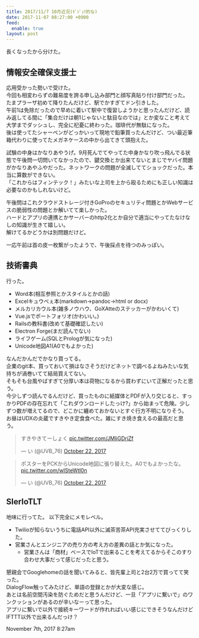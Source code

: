 ```yaml
---
title: 2017/11/7 10月近況(ｷﾞｼﾞｭﾂ的な)
date: 2017-11-07 08:27:00 +0900
feed:
  enable: true
layout: post
---
```

<p>長くなったから分けた。</p>    <h2>情報安全確保支援士</h2>    <p>      応用受かった勢いで受けた。<br>      今回も相変わらずの難易度を誇る申し込み部門と顔写真貼り付け部門だった。<br>      たまプラーザ初めて降りたんだけど、駅でかすぎてドン引きした。<br>      午前1は免除だったので早めに着いて駅中で復習しようかと思ったんだけど、読み返してる間に「集合だけは朝1じゃないと駄目なのでは」とか変なこと考えて大学までダッシュし、完全に杞憂に終わった。珈琲代が無駄になった。<br>      後は使ってたシャーペンがどっかいって現地で鉛筆買ったんだけど、つい最近筆箱代わりに使ってたメガネケースの中から出てきて頭抱えた。    </p>    <p>      試験の中身はかなりあやうげ。9月死んでてやってた中身かなり吹っ飛んでる状態で午後問一切問いてなかったので、鍵交換とか出来てないとまじでヤバイ問題がかなりあやふやだった。ネットワークの問題が全滅しててショックだった。本当に算数ができない。<br>      「これからはフィンテック！」みたいな上司を上から殴るためにも正しい知識は必要なのかもしれないけど。    </p>    <p>      午後問はこれクラウドストレージ付きGoProのセキュリティ問題とかWebサービスの脆弱性の問題とか解いてて楽しかった。<br>      ハードとアプリの連携とかサーバーのhttp2化とか自分で適当にやってたなけなしの知識が生きて嬉しい。<br>      解けてるかどうかは別問題だけど。    </p>    <p>一応午前は首の皮一枚繋がったようで、午後採点を待つのみっぽい。</p>    <h2>技術書典</h2>    <p>行った。</p>    <ul>      <li>Word本(相互参照とかスタイルとかの話)</li>      <li>Excelキュウべぇ本(markdown→pandoc→html or docx)</li>      <li>メルカリカウル本(雑多ノウハウ、GoXAtteのステッカーがかわいくて)</li>      <li>Vue.jsでポートフォリオ(かわいい。)</li>      <li>Railsの教科書(改めて基礎確認したい)</li>      <li>Electron Forge(まだ読んでない)</li>      <li>ライフゲーム(SQLとPrologが気になった)</li>      <li>Unicode地図A1(A0でもよかった)</li>    </ul>    <p>      なんだかんだでかなり買ってる。<br>      企業のgit本、買っておいて損はなさそうだけどネットで調べるよねみたいな気持ちが渦巻いてて結局買えてない。<br>      そもそも台風やばすぎて分厚い本は荷物になるから買わずにいて正解だったと思う。<br>      今少しずつ読んでるんだけど、買ったものに紙媒体とPDFが入り交じると、すっかりPDFの存在忘れて「これダウンロードしたっけ?」から始まって危険。少しずつ数が増えてるので、どこかに纏めておかないとすぐ行方不明になりそう。<br>      お昼はUDXの炎蔵ですきやき定食食べた。雑にすき焼き食えるの最高だと思う。    </p>    <blockquote class="twitter-tweet" data-lang="en">      <p lang="ja" dir="ltr">        すきやきてーしょく        <a href="https://t.co/JMliGDriZf" target="_blank">pic.twitter.com/JMliGDriZf</a>      </p>      — い (@UVB_76)      <a href="https://twitter.com/UVB_76/status/921977617309298689?ref_src=twsrc%5Etfw" target="_blank">October 22, 2017</a>    </blockquote>    <script async src="https://platform.twitter.com/widgets.js" charset="utf-8"></script>    <blockquote class="twitter-tweet" data-lang="en">      <p lang="ja" dir="ltr">        ポスターをPCKからUnicode地図に張り替えた。A0でもよかったな。        <a href="https://t.co/wISteWtl0n" target="_blank">pic.twitter.com/wISteWtl0n</a>      </p>      — い (@UVB_76)      <a href="https://twitter.com/UVB_76/status/922060910423826432?ref_src=twsrc%5Etfw" target="_blank">October 22, 2017</a>    </blockquote>    <script async src="https://platform.twitter.com/widgets.js" charset="utf-8"></script>    <h2>SIerIoTLT</h2>    <p>地味に行ってた。 以下完全にメモレベル。</p>    <ul>      <li>        Twilioが知らないうちに電話API以外に滅茶苦茶API充実させててびっくりした。      </li>      <li>        営業さんとエンジニアの売り方の考え方の差異の話とか気になった。        <ul>          <li>            営業さんは「商材」ベースでIoTで出来ることを考えてるからそこのすり合わせ大事だって感じだったと思う。          </li>        </ul>      </li>    </ul>    <p>      懇親会でGooglehomeの話を聞いてみると、皆先輩上司と2台2万で買ってて笑った。<br>      DialogFlow触ってみたけど、単語の登録とかが大変な感じ。<br>      あとは名前空間汚染を防ぐためだと思うんだけど、一旦「アプリに繋いで」のワンクッションがあるのが辛いなーって思った。<br>      アプリに繋いで以外で接続キーワードが作れればいい感じにできそうなんだけどIFTTT以外で出来るんだっけ？    </p>    <div id="footer">      <span id="timestamp"> November 7th, 2017 8:27am </span>    </div>
